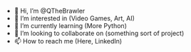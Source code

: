 - 👋 Hi, I’m @QTheBrawler
- 👀 I’m interested in (Video Games, Art, AI)
- 🌱 I’m currently learning (More Python)
- 💞️ I’m looking to collaborate on (something sort of project)
- 📫 How to reach me (Here, LinkedIn)

<!---
QTheBrawler/QTheBrawler is a ✨ special ✨ repository because its `README.md` (this file) appears on your GitHub profile.
You can click the Preview link to take a look at your changes.
--->
